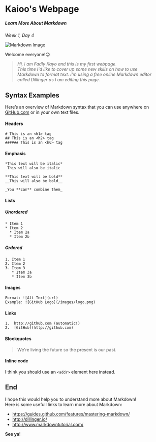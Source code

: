 # Kaioo's Webpage
##### Learn More About Markdown
_Week 1, Day 4_

![Markdown Image](https://cargo.dcurt.is/markdown_mark_small.png)

Welcome everyone!:blush:

>_Hi, I am Fadly Kayo and this is my first webpage.  
This time I'd like to cover up some new skills on how to use Markdown to format text. I'm using a free online Markdown editor called Dillinger as I am editing this page._

## Syntax Examples
Here’s an overview of Markdown syntax that you can use anywhere on [GitHub.com](www.github.com) or in your own text files.

#### Headers

```
# This is an <h1> tag
## This is an <h2> tag
###### This is an <h6> tag
```

#### Emphasis

```
*This text will be italic*
_This will also be italic_

**This text will be bold**
__This will also be bold__

_You **can** combine them_
``` 

#### Lists  
##### Unordered

```
* Item 1
* Item 2
  * Item 2a
  * Item 2b
```

##### Ordered

```
1. Item 1
2. Item 2
3. Item 3
   * Item 3a
   * Item 3b
```

#### Images

```
Format: ![Alt Text](url)
Example: ![GitHub Logo](/images/logo.png)
```

#### Links

```
1.  http://github.com (automatic!)
2.  [GitHub](http://github.com)
```

#### Blockquotes

> We're living the future so the present is our past.

#### Inline code

I think you should use an
`<addr>` element here instead.

## End

I hope this would help you to understand more about Markdown!   
Here is some usefull links to learn more about Markdown:
* https://guides.github.com/features/mastering-markdown/
* http://dillinger.io/
* http://www.markdowntutorial.com/

**See ya!**
